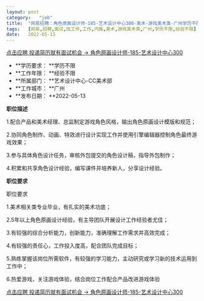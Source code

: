 ```yaml
---
layout:	post
category:	"job"
title:	"网易招聘：角色原画设计师-185-艺术设计中心300-美术-游戏美术类-广州学历不限经验不限"
tags:	[网易,招聘,面试,找工作,工作,内推,美术,游戏美术类,广州,学历不限,经验不限]
date:	2022-05-13
---
```


[点击应聘 投递简历就有面试机会 ->  角色原画设计师-185-艺术设计中心300](http://mobile.bole.netease.com/bole/boleDetail?id=40256&employeeId=346f03c3cda5f04c&key=all)



- **学历要求： **学历不限
- **工作年限： **经验不限
- **所属部门： **艺术设计中心-CC美术部
- **工作城市： **广州
- **发布日期： **2022-05-13



**职位描述**

1.配合产品和美术经理、总监制定游戏角色风格，输出角色原画设计模版和规范；

2.协同角色制作、动画、特效进行设计实现工作并使用引擎编辑器控制角色最终游戏效果；

3.参与具体角色设计任务，审核外包提交的角色设计稿，指导外包制作；

4.积累和共享角色设计经验，编写课件并培养新人，分享设计经验。





**职位要求**

职位要求

1.美术相关类专业毕业，有扎实的美术功底；

2.5年以上角色原画设计经验，有主导团队开展设计工作经验者尤佳；

3.有较强的综合分析能力，创新能力，准确理解工作需求并高效完成；

4.有较强的责任心，工作投入度高，配合团队完成目标；

5.熟练掌握该岗位所需软件，有较强的学习能力，主动研究或学习新的技术运用到工作中；

6.热爱游戏，关注游戏体验，结合岗位工作配合产品改进游戏体验





[点击应聘 投递简历就有面试机会 ->  角色原画设计师-185-艺术设计中心300](http://mobile.bole.netease.com/bole/boleDetail?id=40256&employeeId=346f03c3cda5f04c&key=all)